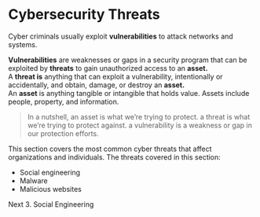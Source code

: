 # Cybersecurity Threats
Cyber criminals usually exploit __vulnerabilities__ to attack networks and systems. 

__Vulnerabilities__ are weaknesses or gaps in a security program that can be exploited by __threats__ to gain unauthorized access to an __asset.__ <br/> 
A __threat is__ anything that can exploit a vulnerability, intentionally or accidentally, and obtain, damage, or destroy an __asset.__<br/>
An __asset__ is anything tangible or intangible that holds value. Assets include people, property, and information.<br/> 


> In a nutshell, an asset is what we’re trying to protect. 
a threat is what we’re trying to protect against.
a vulnerability is a weakness or gap in our protection efforts.

This section covers the most common cyber threats that affect organizations and individuals. The threats covered in this section:
* Social engineering
* Malware
* Malicious websites

Next 3. Social Engineering

